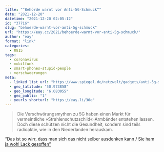 ```yaml
---
title: "“Behörde warnt vor Anti-5G-Schmuck”"
date: "2021-12-20"
datetime: "2021-12-20 02:05:12"
id: "37716"
slug: "behoerde-warnt-vor-anti-5g-schmuck"
url: "https://eay.cc/2021/behoerde-warnt-vor-anti-5g-schmuck/"
author: "eay"
format: "link"
categories:
  - 0815
tags:
  - coronavirus
  - mobilfunk
  - smart-phones-stupid-people
  - verschwoerungen
meta:
  - linked_list_url: "https://www.spiegel.de/netzwelt/gadgets/anti-5g-schmuck-behoerden-warnen-vor-gesundheitsgefahr-a-bb49563e-5a30-4928-9a5e-ab136b248559"
  - geo_latitude: "50.973858"
  - geo_longitude: "6.683055"
  - geo_public: "1"
  - yourls_shorturl: "https://eay.li/30e"
---
```


> Die Verschwörungsmythen zu 5G haben einen Markt für vermeintliche »Strahlen­schutz­schild«-Armbänder entstehen lassen. Doch diese schützen nicht die Gesundheit, sondern sind teils radioaktiv, wie in den Niederlanden herauskam.

[“Das ist so wirr, dass man sich das nicht selber ausdenken kann / Sie ham ja wohl Lack gesoffen”](https://youtu.be/VkBctBfJHy0)

